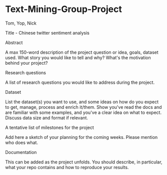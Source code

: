 # Text-Mining-Group-Project
Tom, Yop, Nick

Title - Chinese twitter sentiment analysis

Abstract

A max 150-word description of the project question or idea, goals, dataset used. What story you would like to tell and why? What's the motivation behind your project?

Research questions

A list of research questions you would like to address during the project.

Dataset

List the dataset(s) you want to use, and some ideas on how do you expect to get, manage, process and enrich it/them. Show you've read the docs and are familiar with some examples, and you've a clear idea on what to expect. Discuss data size and format if relevant.

A tentative list of milestones for the project

Add here a sketch of your planning for the coming weeks. Please mention who does what.

Documentation

This can be added as the project unfolds. You should describe, in particular, what your repo contains and how to reproduce your results.
